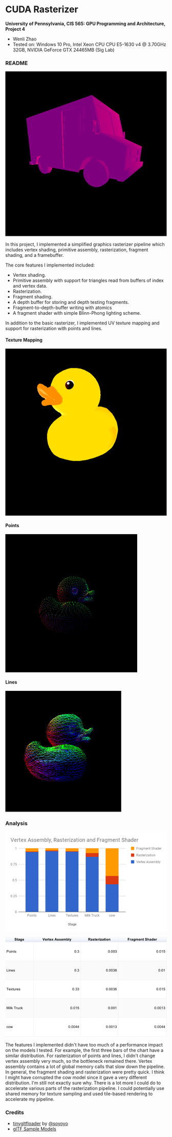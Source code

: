 CUDA Rasterizer
===============


**University of Pennsylvania, CIS 565: GPU Programming and Architecture, Project 4**

* Wenli Zhao
* Tested on: Windows 10 Pro, Intel Xeon CPU CPU E5-1630 v4 @ 3.70GHz 32GB, NVIDIA GeForce GTX 24465MB (Sig Lab)

### README

![](renders/Capture2.PNG)

In this project, I implemented a simplified graphics rasterizer pipeline which includes vertex shading, primitive assembly, rasterization, fragment shading, and a framebuffer.

The core features I implemented included:
* Vertex shading. 
* Primitive assembly with support for triangles read from buffers of index and
  vertex data.
* Rasterization.
* Fragment shading.
* A depth buffer for storing and depth testing fragments.
* Fragment-to-depth-buffer writing with atomics
* A fragment shader with simple Blinn-Phong lighting scheme.

In addition to the basic rasterizer, I implemented UV texture mapping and support for rasterization with points and lines.

#### Texture Mapping
![](renders/Capture3.PNG)

#### Points
![](renders/points.PNG)

#### Lines
![](renders/lines.PNG)

### Analysis

![](renders/chart.png)

![](renders/image.png)

The features I implemented didn't have too much of a performance impact on the models I tested. For example, the first three bars of the chart have a similar distribution. For rasterization of points and lines, I didn't change vertex assembly very much, so the bottleneck remained there. Vertex assembly contains a lot of global memory calls that slow down the pipeline. In general, the fragment shading and rasterization were pretty quick. I think I might have corrupted the cow model since it gave a very different distribution. I'm still not exactly sure why. There is a lot more I could do to accelerate various parts of the rasterization pipeline. I could potentially use shared memory for texture sampling and used tile-based rendering to accelerate my pipeline.

### Credits

* [tinygltfloader](https://github.com/syoyo/tinygltfloader) by [@soyoyo](https://github.com/syoyo)
* [glTF Sample Models](https://github.com/KhronosGroup/glTF/blob/master/sampleModels/README.md)
